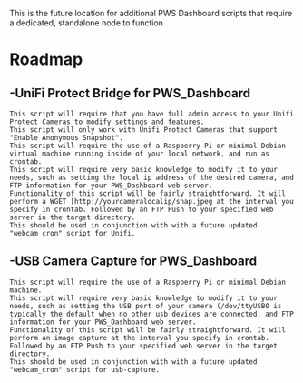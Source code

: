This is the future location for additional PWS Dashboard scripts that require a dedicated, standalone node to function

# Roadmap

## -UniFi Protect Bridge for PWS_Dashboard
    This script will require that you have full admin access to your Unifi Protect Cameras to modify settings and features.
    This script will only work with Unifi Protect Cameras that support "Enable Anonymous Snapshot".
    This script will require the use of a Raspberry Pi or minimal Debian virtual machine running inside of your local network, and run as crontab.
    This script will require very basic knowledge to modify it to your needs, such as setting the local ip address of the desired camera, and FTP information for your PWS_Dashboard web server.
    Functionality of this script will be fairly straightforward. It will perform a WGET [http://yourcameralocalip/snap.jpeg at the interval you specify in crontab. Followed by an FTP Push to your specified web server in the target directory.
    This should be used in conjunction with with a future updated "webcam_cron" script for Unifi.

## -USB Camera Capture for PWS_Dashboard
    This script will require the use of a Raspberry Pi or minimal Debian machine.
    This script will require very basic knowledge to modify it to your needs, such as setting the USB port of your camera (/dev/ttyUSB0 is typically the default when no other usb devices are connected, and FTP information for your PWS_Dashboard web server.
    Functionality of this script will be fairly straightforward. It will perform an image capture at the interval you specify in crontab. Followed by an FTP Push to your specified web server in the target directory.
    This should be used in conjunction with with a future updated "webcam_cron" script for usb-capture.
